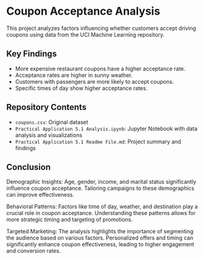 
# Coupon Acceptance Analysis

This project analyzes factors influencing whether customers accept driving coupons using data from the UCI Machine Learning repository. 

## Key Findings
- More expensive restaurant coupons have a higher acceptance rate.
- Acceptance rates are higher in sunny weather.
- Customers with passengers are more likely to accept coupons.
- Specific times of day show higher acceptance rates.

## Repository Contents
- `coupons.csv`: Original dataset
- `Practical Application 5.1 Analysis.ipynb`: Jupyter Notebook with data analysis and visualizations
- `Practical Application 5.1 Readme File.md`: Project summary and findings

## Conclusion
Demographic Insights: Age, gender, income, and marital status significantly influence coupon acceptance. Tailoring campaigns to these demographics can improve effectiveness.

Behavioral Patterns: Factors like time of day, weather, and destination play a crucial role in coupon acceptance. Understanding these patterns allows for more strategic timing and targeting of promotions.

Targeted Marketing: The analysis highlights the importance of segmenting the audience based on various factors. Personalized offers and timing can significantly enhance coupon effectiveness, leading to higher engagement and conversion rates.